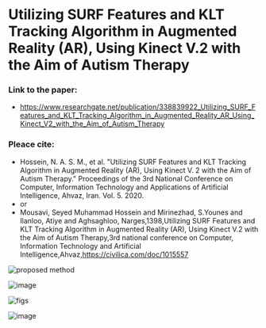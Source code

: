 # Utilizing SURF Features and KLT Tracking Algorithm in Augmented Reality (AR), Using Kinect V.2 with the Aim of Autism Therapy

### Link to the paper:
- https://www.researchgate.net/publication/338839922_Utilizing_SURF_Features_and_KLT_Tracking_Algorithm_in_Augmented_Reality_AR_Using_Kinect_V2_with_the_Aim_of_Autism_Therapy
### Pleace cite:
- Hossein, N. A. S. M., et al. "Utilizing SURF Features and KLT Tracking Algorithm in Augmented Reality (AR), Using Kinect V. 2 with the Aim of Autism Therapy." Proceedings of the 3rd National Conference on Computer, Information Technology and Applications of Artificial Intelligence, Ahvaz, Iran. Vol. 5. 2020.
- or
- Mousavi, Seyed Muhammad Hossein and Mirinezhad, S.Younes and Ilanloo, Atiye and Aghsaghloo, Narges,1398,Utilizing SURF Features and KLT Tracking Algorithm in Augmented Reality (AR), Using Kinect V.2 with the Aim of Autism Therapy,3rd national conference on Computer, Information Technology and Artificial Intelligence,Ahvaz,https://civilica.com/doc/1015557

![proposed method](https://github.com/user-attachments/assets/a188a993-2fda-45ae-84c2-fc811921f81a)

![image](https://github.com/user-attachments/assets/efa01b2d-9907-4140-a1aa-73051730d5ea)

![figs](https://github.com/user-attachments/assets/5bfb7fb3-55a6-4a53-a668-75b71c05c850)


![image](https://github.com/user-attachments/assets/35b03904-add8-468e-8517-5d686bf4989f)
